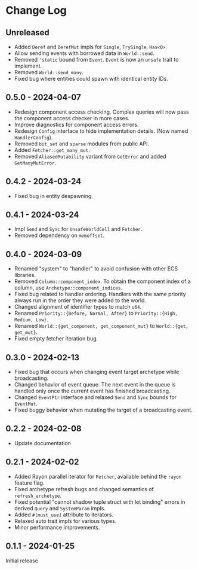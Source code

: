 # Change Log

## Unreleased

- Added `Deref` and `DerefMut` impls for `Single`, `TrySingle`, `Has<Q>`.
- Allow sending events with borrowed data in `World::send`.
- Removed `'static` bound from `Event`. `Event` is now an `unsafe` trait to implement.
- Removed `World::send_many`.
- Fixed bug where entities could spawn with identical entity IDs.

## 0.5.0 - 2024-04-07

- Redesign component access checking. Complex queries will now pass the component access checker in more cases.
- Improve diagnostics for component access errors.
- Redesign `Config` interface to hide implementation details. (Now named `HandlerConfig`).
- Removed `bit_set` and `sparse` modules from public API.
- Added `Fetcher::get_many_mut`.
- Removed `AliasedMutability` variant from `GetError` and added `GetManyMutError`.

## 0.4.2 - 2024-03-24

- Fixed bug in entity despawning.

## 0.4.1 - 2024-03-24

- Impl `Send` and `Sync` for `UnsafeWorldCell` and `Fetcher`.
- Removed dependency on `memoffset`.

## 0.4.0 - 2024-03-09

- Renamed "system" to "handler" to avoid confusion with other ECS libraries.
- Removed `Column::component_index`. To obtain the component index of a column, use `Archetype::component_indices`.
- Fixed bug related to handler ordering. Handlers with the same priority always run in the order they were added to the world.
- Changed alignment of identifier types to match `u64`.
- Renamed `Priority::{Before, Normal, After}` to `Priority::{High, Medium, Low}`.
- Renamed `World::{get_component, get_component_mut}` to `World::{get, get_mut}`.
- Fixed empty fetcher iteration bug.

## 0.3.0 - 2024-02-13

- Fixed bug that occurs when changing event target archetype while broadcasting.
- Changed behavior of event queue. The next event in the queue is handled only once the current event has finished broadcasting.
- Changed `EventPtr` interface and relaxed `Send` and `Sync` bounds for `EventMut`.
- Fixed buggy behavior when mutating the target of a broadcasting event.

## 0.2.2 - 2024-02-08

- Update documentation

## 0.2.1 - 2024-02-02

- Added Rayon parallel iterator for `Fetcher`, available behind the `rayon` feature flag.
- Fixed archetype refresh bugs and changed semantics of `refresh_archetype`.
- Fixed potential "cannot shadow tuple struct with let binding" errors in derived `Query` and `SystemParam` impls.
- Added `#[must_use]` attribute to iterators.
- Relaxed auto trait impls for various types.
- Minor performance improvements.

## 0.1.1 - 2024-01-25

Initial release
